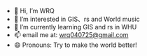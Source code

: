 - 👋 Hi, I’m WRQ
- 👀 I’m interested in GIS、rs and World music
- 🌱 I’m currently learning GIS and rs in WHU
- 📫 email me at: wrq040725@gmail.com
- 😄 Pronouns: Try to make the world better!
<!---
WRQ0725/WRQ0725 is a ✨ special ✨ repository because its `README.md` (this file) appears on your GitHub profile.
You can click the Preview link to take a look at your changes.
--->
